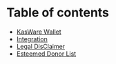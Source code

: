 # Table of contents

* [KasWare Wallet](README.md)
* [Integration](Integration.md)
* [Legal DisClaimer](LegalDisclaimer.md)
* [Esteemed Donor List](EsteemedDonorList.md)
